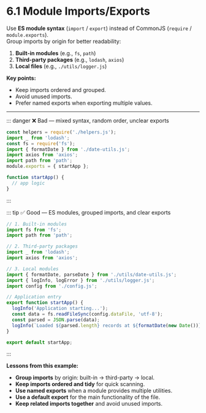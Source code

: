 # 6.1 Module Imports/Exports
Use **ES module syntax** (`import` / `export`) instead of CommonJS (`require` / `module.exports`).  
Group imports by origin for better readability:  

1. **Built-in modules** (e.g., `fs`, `path`)  
2. **Third-party packages** (e.g., `lodash`, `axios`)  
3. **Local files** (e.g., `./utils/logger.js`)  

**Key points:**
- Keep imports ordered and grouped.
- Avoid unused imports.
- Prefer named exports when exporting multiple values.

---

::: danger ❌ Bad — mixed syntax, random order, unclear exports
```javascript
const helpers = require('./helpers.js');
import _ from 'lodash';
const fs = require('fs');
import { formatDate } from './date-utils.js';
import axios from 'axios';
import path from 'path';
module.exports = { startApp };

function startApp() {
  // app logic
}
```
:::

::: tip ✅ Good — ES modules, grouped imports, and clear exports
```javascript
// 1. Built-in modules
import fs from 'fs';
import path from 'path';

// 2. Third-party packages
import _ from 'lodash';
import axios from 'axios';

// 3. Local modules
import { formatDate, parseDate } from './utils/date-utils.js';
import { logInfo, logError } from './utils/logger.js';
import config from './config.js';

// Application entry
export function startApp() {
  logInfo('Application starting...');
  const data = fs.readFileSync(config.dataFile, 'utf-8');
  const parsed = JSON.parse(data);
  logInfo(`Loaded ${parsed.length} records at ${formatDate(new Date())}`);
}

export default startApp;
```
:::

**Lessons from this example:**

- **Group imports** by origin: built-in → third-party → local.
- **Keep imports ordered and tidy** for quick scanning.
- **Use named exports** when a module provides multiple utilities.
- **Use a default export** for the main functionality of the file.
- **Keep related imports together** and avoid unused imports.


